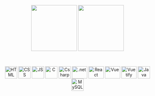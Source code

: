 

##

<div align="center">
   <img height="150em" src="https://github-readme-stats.vercel.app/api?username=R-Lassen&show_icons=true&theme=merko&title_color=4094E1&text_color=fffff&hide_border=true&custom_title=Estatísticas&hide=prs,issues,&icon_color=4094E1"/> <!--&icon_color=0db02b -->
   <img height="150em" src="https://github-readme-stats.vercel.app/api/top-langs/?username=R-Lassen&layout=compact&theme=merko&title_color=4094E1&text_color=fffff&icon_color=5391c7&hide_border=true"/>
</div>



##

<!--## Tecnologias:-->
<div style="display: inline_block" align="center"><br>
  <img align="center" alt="HTML" height="40" widht="50" src="https://cdn.jsdelivr.net/gh/devicons/devicon/icons/html5/html5-original.svg" />
  <img align="center" alt="CSS" height="40" widht="50" src="https://cdn.jsdelivr.net/gh/devicons/devicon/icons/css3/css3-original.svg" />
  <img align="center" alt="JS" height="40" widht="50" src="https://cdn.jsdelivr.net/gh/devicons/devicon/icons/javascript/javascript-original.svg" />
 <!-- <img align="center" alt="Type" height="30" widht="40" src="https://cdn.jsdelivr.net/gh/devicons/devicon/icons/typescript/typescript-original.svg" /> -->
  <img align="center" alt="C" height="40" widht="50" src="https://cdn.jsdelivr.net/gh/devicons/devicon@latest/icons/c/c-original.svg" />
  <img align="center" alt="Csharp" height="40" widht="50" src="https://cdn.jsdelivr.net/gh/devicons/devicon/icons/csharp/csharp-original.svg" />
  <img align="center" alt=".net" height="40" width="50" src="https://cdn.jsdelivr.net/gh/devicons/devicon/icons/dotnetcore/dotnetcore-original.svg" />
  <img align="center" alt="React" height="40" width="50" src="https://cdn.jsdelivr.net/gh/devicons/devicon/icons/react/react-original.svg" />
  <img align="center" alt="Vue" height="40" width="50" src="https://cdn.jsdelivr.net/gh/devicons/devicon/icons/vuejs/vuejs-original.svg" />
  <img align="center" alt="Vuetify" height="40" width="50" src="https://cdn.jsdelivr.net/gh/devicons/devicon/icons/vuetify/vuetify-original.svg" />
  <img align="center" alt="Java" height="40" widht="50" src="https://cdn.jsdelivr.net/gh/devicons/devicon@latest/icons/java/java-original.svg" />
  <img align="center" alt="MySQL" height="40" widht="50" src="https://cdn.jsdelivr.net/gh/devicons/devicon@latest/icons/mysql/mysql-original-wordmark.svg" />
  
</div>
<!--
##
<div align="center">
  
  <h3 > Rafaela Ranieri Lassen</h3>
   <h4> Estudante em Análise e Desenvolvimento de Sistemas na FATEC Santana de Parnaíba <br>
    Buscando aprender diversas áreas da tecnologia </h4>h4
</div>


## Contatos:


  Referência: https://github.com/andressansantos/customizando-perfil-github-tutorial
-->

